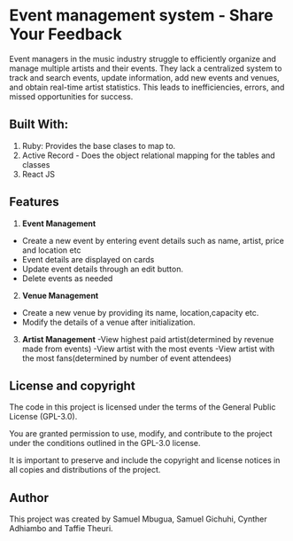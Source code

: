 # Event management system - Share Your Feedback
Event managers in the music industry struggle to efficiently organize and manage multiple artists and their events. They lack a centralized system to track and search events, update information, add new events and venues, and obtain real-time artist statistics. This leads to inefficiencies, errors, and missed opportunities for success.


## Built With:
1. Ruby: Provides the base clases to map to.
2. Active Record - Does the object relational mapping for the tables and classes
3. React JS


## Features

1. **Event Management**
  - Create a new event by entering event details such as name, artist, price and location etc
  - Event details are displayed on cards
  - Update event details through an edit button.
  - Delete events as needed

2. **Venue Management**
  - Create a new venue by providing its name, location,capacity etc.
  - Modify the details of a venue after initialization.

3. **Artist Management**
  -View highest paid artist(determined by revenue made from events)
  -View artist with the most events
  -View artist with the most fans(determined by number of event attendees)



## License and copyright
The code in this project is licensed under the terms of the General Public License (GPL-3.0).

You are granted permission to use, modify, and contribute to the project under the conditions outlined in the GPL-3.0 license.

It is important to preserve and include the copyright and license notices in all copies and distributions of the project.

## Author
This project was created by Samuel Mbugua, Samuel Gichuhi, Cynther Adhiambo and Taffie Theuri.